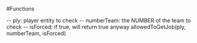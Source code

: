 #Functions 

-- ply: player entity to check
-- numberTeam: the NUMBER of the team to check
-- isForced: if true, will return true anyway
allowedToGetJob(ply, numberTeam, isForced)
